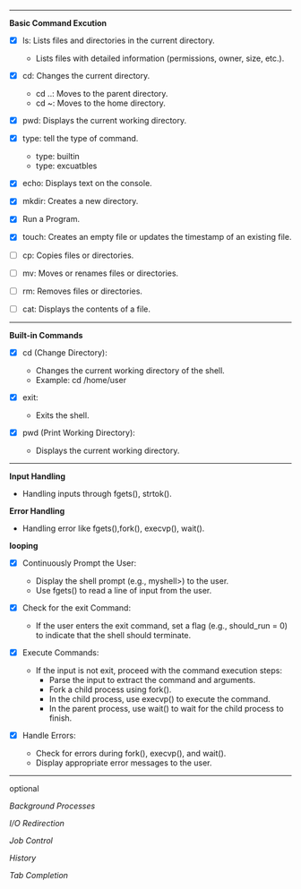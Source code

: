 
----

**Basic Command Excution**   

- [x] ls: Lists files and directories in the current directory.  

   - Lists files with detailed information (permissions, owner, size, etc.).  

- [x] cd: Changes the current directory.

    - cd ..: Moves to the parent directory.  
    - cd ~: Moves to the home directory.  

- [x] pwd: Displays the current working directory.  
- [x] type: tell the type of command.
    - type: builtin
    - type: excuatbles
- [x] echo: Displays text on the console.  
- [x] mkdir: Creates a new directory.  
- [x] Run a Program.
- [x] touch: Creates an empty file or updates the timestamp of an existing file.  
- [ ] cp: Copies files or directories.  
- [ ] mv: Moves or renames files or directories.  
- [ ] rm: Removes files or directories.  
- [ ] cat: Displays the contents of a file.  

----  

**Built-in Commands**  

- [x] cd (Change Directory):  
  
    - Changes the current working directory of the shell.  
    - Example: cd /home/user  
  
- [x] exit:  
  
    - Exits the shell.  
  
- [x] pwd (Print Working Directory):  
  
    - Displays the current working directory.   
  
----

**Input Handling**

- Handling inputs through fgets(), strtok().  

**Error Handling**
 
 - Handling error like fgets(),fork(), execvp(), wait().  


**looping**  
- [x] Continuously Prompt the User:  

    - Display the shell prompt (e.g., myshell>) to the user.  
    - Use fgets() to read a line of input from the user.  

- [x] Check for the exit Command:  

    - If the user enters the exit command, set a flag (e.g., should_run = 0) to indicate that the shell should terminate.  

- [x] Execute Commands:  

    - If the input is not exit, proceed with the command execution steps:  
        - Parse the input to extract the command and arguments.  
        - Fork a child process using fork().  
        - In the child process, use execvp() to execute the command.  
        - In the parent process, use wait() to wait for the child process to finish.  

- [x] Handle Errors:  

    - Check for errors during fork(), execvp(), and wait().  
    - Display appropriate error messages to the user.  


----


optional

*Background Processes*

*I/O Redirection*

*Job Control*

*History*

*Tab Completion*

